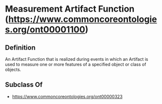 # Measurement Artifact Function (https://www.commoncoreontologies.org/ont00001100)

## Definition
An Artifact Function that is realized during events in which an Artifact is used to measure one or more features of a specified object or class of objects.

## Subclass Of
- https://www.commoncoreontologies.org/ont00000323

